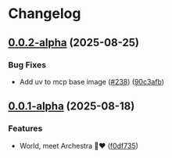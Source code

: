 # Changelog

## [0.0.2-alpha](https://github.com/archestra-ai/archestra/compare/mcp_server_docker_image-v0.0.1-alpha...mcp_server_docker_image-v0.0.2-alpha) (2025-08-25)


### Bug Fixes

* Add uv to mcp base image ([#238](https://github.com/archestra-ai/archestra/issues/238)) ([90c3afb](https://github.com/archestra-ai/archestra/commit/90c3afb85bd462274065bc4f0c9af7762ef17a14))

## [0.0.1-alpha](https://github.com/archestra-ai/archestra/compare/mcp_server_docker_image-v0.0.0-alpha...mcp_server_docker_image-v0.0.1-alpha) (2025-08-18)


### Features

* World, meet Archestra 🤖❤️ ([f0df735](https://github.com/archestra-ai/archestra/commit/f0df735202d076601232dd1fa6e0e874e1080d3c))
